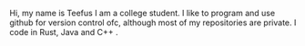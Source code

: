 Hi, my name is Teefus I am a college student.
I like to program and use github for version control ofc, although most of my repositories are private.
I code in Rust, Java and C++ . 
